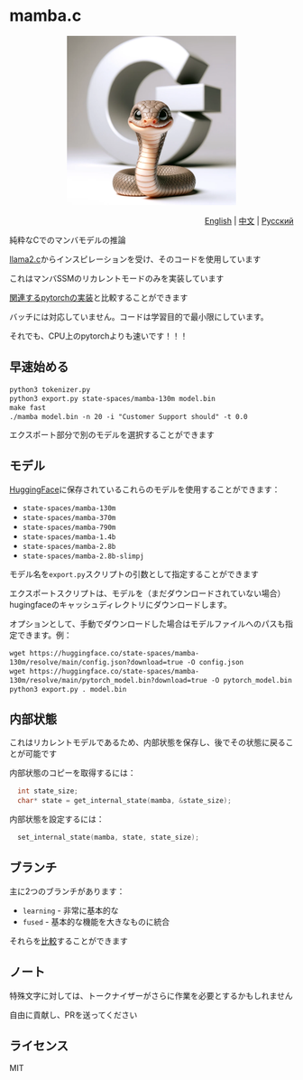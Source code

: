# mamba.c

<p align="center">
  <img src="assets/cute-mamba.png" width="300" height="300" alt="Cute Mamba">
</p>

<p align="right"><a href="https://github.com/kroggen/mamba.c/blob/learning/README.md">English</a> | <a href="https://github.com/kroggen/mamba.c/blob/learning/README-zh.md">中文</a> | <a href="https://github.com/kroggen/mamba.c/blob/learning/README-ru.md">Русский</a></p>

純粋なCでのマンバモデルの推論

[llama2.c](https://github.com/karpathy/llama2.c)からインスピレーションを受け、そのコードを使用しています

これはマンバSSMのリカレントモードのみを実装しています

[関連するpytorchの実装](https://github.com/kroggen/mamba-cpu/tree/recurrent-only)と比較することができます

バッチには対応していません。コードは学習目的で最小限にしています。

それでも、CPU上のpytorchよりも速いです！！！

## 早速始める

```
python3 tokenizer.py
python3 export.py state-spaces/mamba-130m model.bin
make fast
./mamba model.bin -n 20 -i "Customer Support should" -t 0.0
```
エクスポート部分で別のモデルを選択することができます

## モデル

[HuggingFace](https://huggingface.co/state-spaces)に保存されているこれらのモデルを使用することができます：

* `state-spaces/mamba-130m`
* `state-spaces/mamba-370m`
* `state-spaces/mamba-790m`
* `state-spaces/mamba-1.4b`
* `state-spaces/mamba-2.8b`
* `state-spaces/mamba-2.8b-slimpj`

モデル名を`export.py`スクリプトの引数として指定することができます

エクスポートスクリプトは、モデルを（まだダウンロードされていない場合）hugingfaceのキャッシュディレクトリにダウンロードします。

オプションとして、手動でダウンロードした場合はモデルファイルへのパスも指定できます。例：

```
wget https://huggingface.co/state-spaces/mamba-130m/resolve/main/config.json?download=true -O config.json
wget https://huggingface.co/state-spaces/mamba-130m/resolve/main/pytorch_model.bin?download=true -O pytorch_model.bin
python3 export.py . model.bin
```

## 内部状態

これはリカレントモデルであるため、内部状態を保存し、後でその状態に戻ることが可能です

内部状態のコピーを取得するには：

```c
  int state_size;
  char* state = get_internal_state(mamba, &state_size);
```

内部状態を設定するには：

```c
  set_internal_state(mamba, state, state_size);
```


## ブランチ

主に2つのブランチがあります：

* `learning` - 非常に基本的な
* `fused` - 基本的な機能を大きなものに統合

それらを[比較](https://github.com/kroggen/mamba.c/compare/learning..fused)することができます


## ノート

特殊文字に対しては、トークナイザーがさらに作業を必要とするかもしれません

自由に貢献し、PRを送ってください



## ライセンス

MIT
